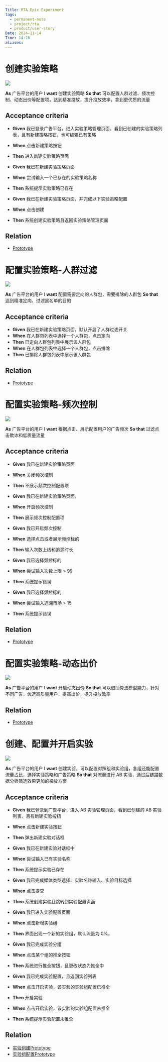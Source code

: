 ```yaml
---
Title: RTA Epic Experiment
tags:
  - permanent-note
  - project/rta
  - product/user-story
Date: 2024-11-14
Time: 14:16
aliases:
---
```

# 创建实验策略

![](https://img.shields.io/badge/priority-high-blue)

**As** 广告平台的用户
**I want** 创建实验策略
**So that** 可以配置人群过滤、频次控制、动态出价等配置项，达到精准投放，提升投放效率，拿到更优质的流量

## Acceptance criteria

* **Given** 我已登录广告平台，进入实验策略管理页面，看到已创建的实验策略列表，且有新建策略按钮，也可编辑已有策略
* **When** 点击新建策略按钮
* **Then** 进入新建实验策略页面

* **Given** 我已在新建实验策略页面
* **When** 尝试输入一个已存在的实验策略名称
* **Then** 系统提示实验策略已存在

* **Given** 我已在新建实验策略页面，并完成以下实验策略配置
* **When** 点击创建
* **Then** 系统创建实验策略且返回实验策略管理页面
## Relation

* [Prototype](https://www.processon.com/embed/67335167c3e0723987eabe64?cid=67335168c3e0723987eabe67)

# 配置实验策略-人群过滤

![](https://img.shields.io/badge/priority-high-blue)

**As** 广告平台的用户
**I want** 配置需要定向的人群包，需要排除的人群包
**So that** 达到精准定向、过滤黑名单的目的

## Acceptance criteria

* **Given** 我已在新建实验策略页面，默认开启了人群过滤开关
* **When** 在人群包列表中选择一个人群包，点击定向
* **Then** 已定向人群包列表中展示该人群包
* **When** 在人群包列表中选择一个人群包，点击排除
* **Then** 已排除人群包列表中展示该人群包
## Relation

* [Prototype](https://www.processon.com/embed/67335167c3e0723987eabe64?cid=67335168c3e0723987eabe67)


# 配置实验策略-频次控制

![](https://img.shields.io/badge/priority-high-blue)

**As** 广告平台的用户
**I want** 根据点击、展示配置用户的广告频次
**So that** 过滤点击欺诈和低质量流量

## Acceptance criteria

* **Given** 我已在新建实验策略页面
* **When** 关闭频次控制
* **Then** 不展示频次控制配置项

* **Given** 我已在新建实验策略页面，
* **When** 开启频次控制
* **Then** 展示频次控制配置项

* **Given** 我已开启频次控制
* **When** 选择点击或者展示频控标的
* **Then** 输入次数上线和追溯时长

* **Given** 我已选择频控标的
* **When** 尝试输入次数上限 > 99
* **Then** 系统提示错误

* **Given** 我已选择频控标的
* **When** 尝试输入追溯市场 > 15
* **Then** 系统提示错误
## Relation

* [Prototype](https://www.processon.com/embed/67335167c3e0723987eabe64?cid=67335168c3e0723987eabe67)


# 配置实验策略-动态出价

![](https://img.shields.io/badge/priority-high-blue)

**As** 广告平台的用户
**I want** 开启动态出价
**So that** 可以借助算法模型能力，针对不同广告，优选高质量用户，提高出价，提升投放效率
## Relation

* [Prototype](https://www.processon.com/embed/67335167c3e0723987eabe64?cid=67335168c3e0723987eabe67)

# 创建、配置并开启实验

![](https://img.shields.io/badge/priority-high-blue)

**As** 广告平台的用户
**I want** 创建实验，可以配置对照组和实验组，各组还能配置流量占比，选择实验策略和广告策略
**So that** 对流量进行 AB 实验，通过后链路数据分析筛选效果更加的投放方案

## Acceptance criteria

* **Given** 我已登录到广告平台，进入 AB 实验管理页面，看到已创建的 AB 实验列表，且有新建实验按钮
* **When** 点击新建实验按钮
* **Then** 弹出新建实验对话框

* **Given** 我已在新建实验对话框中
* **When** 尝试输入已有实验名称
* **Then** 系统提示实验已存在

* **Given** 我已完成媒体类型选择、实验名称输入、实验目标选择
* **When** 点击提交
* **Then** 系统创建实验且跳转到实验配置页面

* **Given** 我已进入实验配置页面
* **When** 点击新增实验组
* **Then** 界面出现一个新的实验组，默认流量为 0%，

* **Given** 我已完成实验分组
* **When** 点击某个组的推全按钮
* **Then** 系统进行推全按钮，且更改状态为推全中

* **Given** 我已完成实验配置，且返回实验列表
* **When** 点击开启实验，该实验的实验组配置已推全
* **Then** 开启实验
* **When** 点击开启实验，该实验的实验组配置未推全
* **Then** 系统提示实验配置未推全
## Relation

* [实验创建Prototype](https://www.processon.com/embed/67345634be9d2e22e51342af?cid=67345634be9d2e22e51342b27)
* [实验组配置Prototype](https://www.processon.com/embed/67345b25b61b2f442a8ccb53?cid=67345b25b61b2f442a8ccb56)
